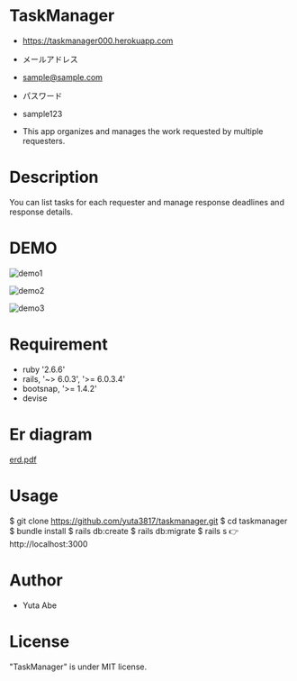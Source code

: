 # TaskManager
- https://taskmanager000.herokuapp.com
- メールアドレス
- sample@sample.com
- パスワード
- sample123

- This app organizes and manages the work requested by multiple requesters.

# Description
You can list tasks for each requester and manage response deadlines and response details.

# DEMO
![demo1](https://user-images.githubusercontent.com/68514078/106384589-0371aa80-640f-11eb-87a9-aac066f13959.gif)

![demo2](https://user-images.githubusercontent.com/68514078/106384642-4469bf00-640f-11eb-9589-ca08c9fd3c74.gif)

![demo3](https://user-images.githubusercontent.com/68514078/106384652-4f245400-640f-11eb-8b99-1f9524021b35.gif)

# Requirement
- ruby '2.6.6'
- rails, '~> 6.0.3', '>= 6.0.3.4'
- bootsnap, '>= 1.4.2'
- devise

# Er diagram
[erd.pdf](https://github.com/yuta3817/taskmanager/files/5888033/erd.pdf)

# Usage
$ git clone https://github.com/yuta3817/taskmanager.git
$ cd taskmanager
$ bundle install
$ rails db:create
$ rails db:migrate
$ rails s
👉 http://localhost:3000

# Author
- Yuta Abe

# License
"TaskManager" is under MIT license.